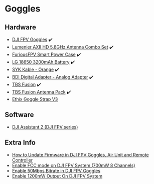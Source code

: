 # Goggles

## Hardware

* [DJI FPV Goggles](https://store.dji.com/be/product/dji-fpv-goggles?vid=82971) ✔️
* [Lumenier AXII HD 5.8GHz Antenna Combo Set](https://www.getfpv.com/lumenier-axii-hd-5-8ghz-antenna-combo-set-for-dji-digital-hd-fpv-goggles.html) ✔️
* [FuriousFPV Smart Power Case](https://droneshop.nl/furiousfpv-smart-power-case-for-dji-goggles) ✔️
* [LG 18650 3200mAh Battery](https://droneshop.nl/lg-18650-3200mah-batterij) ✔️
* [SYK Kable - Orange](https://www.team-blacksheep.com/products/prod:sky_kable_orange) ✔️
* [BDI Digital Adapter - Analog Adapter](https://www.getfpv.com/bdi-digital-adapter-analog-adapter-for-dji-hd-fpv-goggles.html) ✔️
* [TBS Fusion](https://www.team-blacksheep.com/products/prod:tbs_fusion) ✔️
* [TBS Fusion Antenna Pack](https://www.team-blacksheep.com/products/prod:fusion_ant_pack) ✔️
* [Ethix Goggle Strap V3](https://www.team-blacksheep.com/products/prod:ethix_gs_3_wh)

## Software

* [DJI Assistant 2 (DJI FPV series)](https://www.dji.com/be/downloads/softwares/dji-assistant-2-dji-fpv-series)

## Extra Info

* [How to Update Firmware in DJI FPV Goggles, Air Unit and Remote Controller](https://oscarliang.com/dji-fpv-system-update-firmware/)
* [Enable FCC mode on DJI FPV System (700mW 8 Channels)](https://oscarliang.com/dji-fpv-system-fcc-700mw/)
* [Enable 50Mbps Bitrate in DJI FPV Goggles](https://oscarliang.com/50mbps-bitrate-dji-fpv/)
* [Enable 1200mW Output On DJI FPV System](https://oscarliang.com/dji-fpv-system-1200mw-output/)

